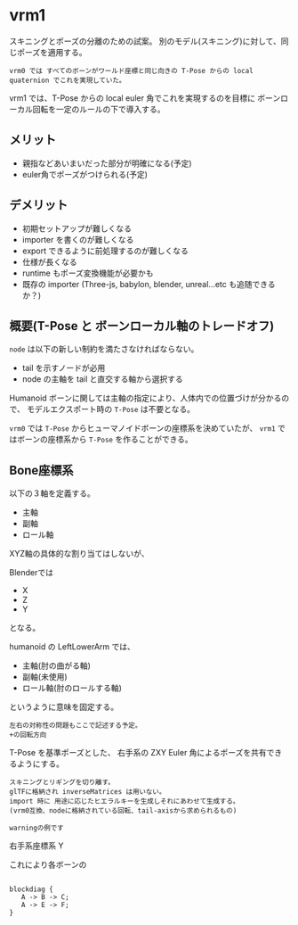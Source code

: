 ```{index} vrm1
```

# vrm1

スキニングとポーズの分離のための試案。
別のモデル(スキニング)に対して、同じポーズを適用する。

```{note}
vrm0 では すべてのボーンがワールド座標と同じ向きの T-Pose からの local quaternion でこれを実現していた。
```

vrm1 では、T-Pose からの local euler 角でこれを実現するのを目標に
ボーンローカル回転を一定のルールの下で導入する。

## メリット

* 親指などあいまいだった部分が明確になる(予定)
* euler角でポーズがつけられる(予定)

## デメリット

* 初期セットアップが難しくなる
* importer を書くのが難しくなる
* export できるように前処理するのが難しくなる
* 仕様が長くなる
* runtime もポーズ変換機能が必要かも
* 既存の importer (Three-js, babylon, blender, unreal...etc も追随できるか？)

## 概要(T-Pose と ボーンローカル軸のトレードオフ)

`node` は以下の新しい制約を満たさなければならない。

* tail を示すノードが必用
* node の主軸を tail と直交する軸から選択する

Humanoid ボーンに関しては主軸の指定により、人体内での位置づけが分かるので、
モデルエクスポート時の `T-Pose` は不要となる。

`vrm0` では `T-Pose` からヒューマノイドボーンの座標系を決めていたが、
`vrm1` ではボーンの座標系から `T-Pose` を作ることができる。

## Bone座標系

以下の３軸を定義する。

* 主軸
* 副軸
* ロール軸

XYZ軸の具体的な割り当てはしないが、

Blenderでは

* X
* Z
* Y

となる。

humanoid の LeftLowerArm では、

* 主軸(肘の曲がる軸)
* 副軸(未使用)
* ロール軸(肘のロールする軸)

というように意味を固定する。

```{note}
左右の対称性の問題もここで記述する予定。
+の回転方向
```

T-Pose を基準ポーズとした、
右手系の ZXY Euler 角によるポーズを共有できるようにする。

```{note}
スキニングとリギングを切り離す。
glTFに格納され inverseMatrices は用いない。
import 時に 用途に応じたヒエラルキーを生成しそれにあわせて生成する。
(vrm0互換、nodeに格納されている回転、tail-axisから求められるもの)
```

```{warning}
warningの例です
```

右手系座標系 Y

これにより各ボーンの

```{blockdiag}

blockdiag {
   A -> B -> C;
   A -> E -> F;
}
```

